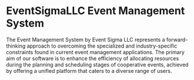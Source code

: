 # EventSigmaLLC Event Management System
 The Event Management System by Event Sigma LLC represents a forward-thinking approach to overcoming the specialized and industry-specific constraints found in current event management applications. The primary aim of our software is to enhance the efficiency of allocating resources during the planning and scheduling stages of cooperative events, achieved by offering a unified platform that caters to a diverse range of users.
